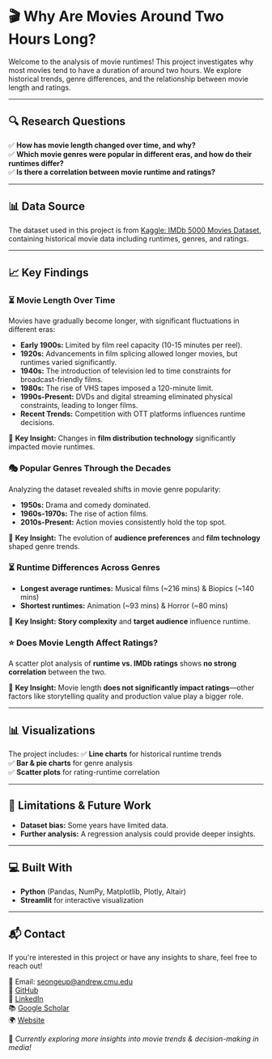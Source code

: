 # 🎬 Why Are Movies Around Two Hours Long?

Welcome to the analysis of movie runtimes! This project investigates why most movies tend to have a duration of around two hours. We explore historical trends, genre differences, and the relationship between movie length and ratings.

---

## 🔍 Research Questions
✅ **How has movie length changed over time, and why?**  
✅ **Which movie genres were popular in different eras, and how do their runtimes differ?**  
✅ **Is there a correlation between movie runtime and ratings?**  

---

## 📊 Data Source
The dataset used in this project is from [Kaggle: IMDb 5000 Movies Dataset](https://www.kaggle.com/datasets/rakkesharv/imdb-5000-movies-multiple-genres-dataset?resource=download), containing historical movie data including runtimes, genres, and ratings.

---

## 📈 Key Findings

### ⏳ Movie Length Over Time
Movies have gradually become longer, with significant fluctuations in different eras:
- **Early 1900s:** Limited by film reel capacity (10-15 minutes per reel).
- **1920s:** Advancements in film splicing allowed longer movies, but runtimes varied significantly.
- **1940s:** The introduction of television led to time constraints for broadcast-friendly films.
- **1980s:** The rise of VHS tapes imposed a 120-minute limit.
- **1990s-Present:** DVDs and digital streaming eliminated physical constraints, leading to longer films.
- **Recent Trends:** Competition with OTT platforms influences runtime decisions.

📌 **Key Insight:** Changes in **film distribution technology** significantly impacted movie runtimes.

### 🎭 Popular Genres Through the Decades
Analyzing the dataset revealed shifts in movie genre popularity:
- **1950s:** Drama and comedy dominated.
- **1960s-1970s:** The rise of action films.
- **2010s-Present:** Action movies consistently hold the top spot.

📌 **Key Insight:** The evolution of **audience preferences** and **film technology** shaped genre trends.

### ⏳ Runtime Differences Across Genres
- **Longest average runtimes:** Musical films (~216 mins) & Biopics (~140 mins)
- **Shortest runtimes:** Animation (~93 mins) & Horror (~80 mins)

📌 **Key Insight:** **Story complexity** and **target audience** influence runtime.

### ⭐ Does Movie Length Affect Ratings?
A scatter plot analysis of **runtime vs. IMDb ratings** shows **no strong correlation** between the two.

📌 **Key Insight:** Movie length **does not significantly impact ratings**—other factors like storytelling quality and production value play a bigger role.

---

## 📊 Visualizations
The project includes:
✅ **Line charts** for historical runtime trends  
✅ **Bar & pie charts** for genre analysis  
✅ **Scatter plots** for rating-runtime correlation  

---

## 🔬 Limitations & Future Work
- **Dataset bias:** Some years have limited data.
- **Further analysis:** A regression analysis could provide deeper insights.

---

## 💻 Built With
- **Python** (Pandas, NumPy, Matplotlib, Plotly, Altair)
- **Streamlit** for interactive visualization

---

## 📬 Contact
If you're interested in this project or have any insights to share, feel free to reach out!

📧 Email: [seongeup@andrew.cmu.edu](mailto:seongeup@andrew.cmu.edu)  
🔗 [GitHub](https://github.com/separk-1)  
💼 [LinkedIn](https://www.linkedin.com/in/separk111/)  
📚 [Google Scholar](https://scholar.google.com/citations?user=G1eiHDcAAAAJ&hl=ko)  
🌍 [Website](https://separk-1.github.io)

🚧 *Currently exploring more insights into movie trends & decision-making in media!*
